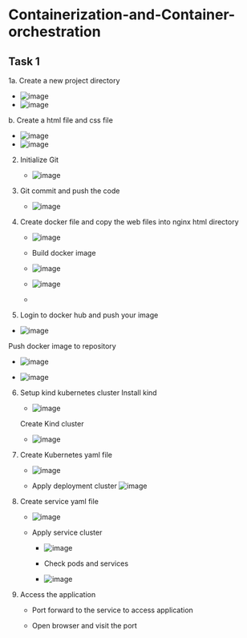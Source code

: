 # **Containerization-and-Container-orchestration**

## Task 1
1a. Create a new project directory
   - ![image](https://github.com/user-attachments/assets/bddf5fdc-eacb-46c5-b110-956871d92f0a)
   - ![image](https://github.com/user-attachments/assets/06e0872a-f141-466d-9388-854be7ceaa5f)



b. Create a html file and css file
- ![image](https://github.com/user-attachments/assets/0bd3817e-1c0e-4173-9261-4670bfc2b09d)
- ![image](https://github.com/user-attachments/assets/47fbf90e-36af-41d3-a07d-34222e9db642)

2. Initialize Git
   - ![image](https://github.com/user-attachments/assets/20d892a9-7db2-4f49-8859-6156028deacd)
  
  3. Git commit and push the code
     - ![image](https://github.com/user-attachments/assets/ff4d524a-2f38-4db6-a15f-1113d596431b)
    
  4. Create docker file and copy the web files into nginx html directory
     - ![image](https://github.com/user-attachments/assets/4d93afc3-5980-4167-98b8-3d597bc30b3a)
    
     - Build docker image
     - ![image](https://github.com/user-attachments/assets/8a1ac872-f3a6-48f5-a0ce-db8d26af403e)
    
     - ![image](https://github.com/user-attachments/assets/51f9fed5-36ec-4634-b2f7-7d1d3e806839)
     - 



  5. Login to docker hub and push your image
- ![image](https://github.com/user-attachments/assets/3d4747fa-2580-42b6-9fb4-1c39006a7e03)

 Push docker image to repository 
-  ![image](https://github.com/user-attachments/assets/08b72040-f902-472c-bda8-cc985306139b)
  
-  ![image](https://github.com/user-attachments/assets/12cdf014-8686-410a-aff6-994a3a0b86cc)


6. Setup kind kubernetes cluster
   Install kind
   - ![image](https://github.com/user-attachments/assets/d342d15c-2832-447e-b7d3-0475dd1e5e5d)
  
   Create Kind cluster
   - ![image](https://github.com/user-attachments/assets/d5a18aaa-8bf2-46c4-b77e-add921552db3)
  
7. Create Kubernetes yaml file
   - ![image](https://github.com/user-attachments/assets/39ff2224-2203-43ce-ba42-f497f586cc49)
  
   - Apply deployment cluster
     ![image](https://github.com/user-attachments/assets/b64f5d9e-4f5a-4c9f-8bfb-308e76fa43b6)

8. Create service yaml file
   - ![image](https://github.com/user-attachments/assets/ea7d3c12-b14d-4ab9-8e39-4aef2f9d5a21)
  
   - Apply service cluster
     - ![image](https://github.com/user-attachments/assets/f388fcb9-47f2-4a5f-9df7-6508c705ed28)
    
     - Check pods and services
     - ![image](https://github.com/user-attachments/assets/041b263a-fe62-4ed0-885b-832c4279d379)

    
9. Access the application
   - Port forward to the service to access application
     


   - Open browser and visit the port



   






     

     

     


